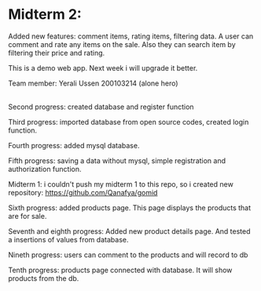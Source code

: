 # Midterm 2:
Added new features: comment items, rating items, filtering data.
A user can comment and rate any items on the sale. 
Also they can search item by filtering their price and rating.



This is a demo web app. Next week i will upgrade it better.

Team member:
Yerali Ussen 200103214 (alone hero)<br />
 <br />

Second progress: created database and register function

Third progress: imported database from open source codes, created login function. 

Fourth progress: added mysql database.

Fifth progress: saving a data without mysql, simple registration and authorization function.

Midterm 1: i couldn't push my midterm 1 to this repo, so i created new repository: https://github.com/Qanafya/gomid

Sixth progress: added products page. This page displays the products that are for sale.

Seventh and eighth progress: Added new product details page. And tested a insertions of values from database. 

Nineth progress: users can comment to the products and will record to db

Tenth progress: products page connected with database. It will show products from the db.
